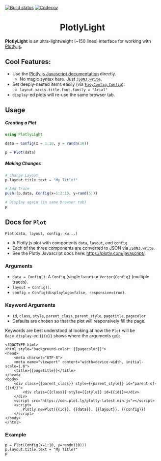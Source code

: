 [![Build status](https://github.com/joshday/PlotlyLight.jl/workflows/CI/badge.svg)](https://github.com/joshday/PlotlyLight.jl/actions?query=workflow%3ACI+branch%3Amaster)
[![Codecov](https://codecov.io/gh/joshday/PlotlyLight.jl/branch/master/graph/badge.svg)](https://codecov.io/gh/joshday/PlotlyLight.jl)


<h1 align="center">PlotlyLight</h1>

**PlotlyLight** is an ultra-lightweight (~150 lines) interface for working with [Plotly.js](https://plotly.com/javascript/).

## Cool Features:

- Use the [Plotly.js Javascript documentation](https://plotly.com/javascript/) directly.
    - No magic syntax here.  Just [`JSON3.write`](https://github.com/quinnj/JSON3.jl).
- Set deeply-nested items easily (via [`EasyConfig.Config`](https://github.com/joshday/EasyConfig.jl)):
    - `layout.xaxis.title.font.family = "Arial"`
- `display`-ed plots will re-use the same browser tab.


## Usage

##### Creating a Plot

```julia
using PlotlyLight

data = Config(x = 1:10, y = randn(10))

p = Plot(data)
```

##### Making Changes

```julia
# Change Layout
p.layout.title.text = "My Title!"

# Add Trace
push!(p.data, Config(x=1:2:10, y=rand(5)))

# Display again (in same browser tab)
p
```

## Docs for `Plot`

    Plot(data, layout, config; kw...)

- A Plotly.js plot with components `data`, `layout`, and `config`.
- Each of the three components are converted to JSON via `JSON3.write`.
- See the Plotly Javascript docs here: https://plotly.com/javascript/.

### Arguments
- `data = Config()`: A `Config` (single trace) or `Vector{Config}` (multiple traces).
- `layout = Config()`.
- `config = Config(displaylogo=false, responsive=true)`.

### Keyword Arguments

- `id`, `class`, `style`, `parent_class`, `parent_style`, `pagetitle`, `pagecolor`
- Defaults are chosen so that the plot will responsively fill the page.

Keywords are best understood at looking at how the `Plot` will be `Base.display`-ed (`{{x}}` shows where the arguments go):

    <!DOCTYPE html>
    <html style="background-color: {{pagecolor}}">
    <head>
        <meta charset="UTF-8">
        <meta name="viewport" content="width=device-width, initial-scale=1.0">
        <title>{{pagetitle}}</title>
    </head>
    <body>
        <div class={{parent_class}} style={{parent_style}} id="parent-of-{{id}}">
            <div class={{class}} style={{style}} id={{id}}></div>
        </div>
        <script src="https://cdn.plot.ly/plotly-latest.min.js"></script>
        <script>
            Plotly.newPlot({{id}}, {{data}}, {{layout}}, {{config}})
        </script>
    </body>
    </html>

### Example

    p = Plot(Config(x=1:10, y=randn(10)))
    p.layout.title.text = "My Title!"
    p

